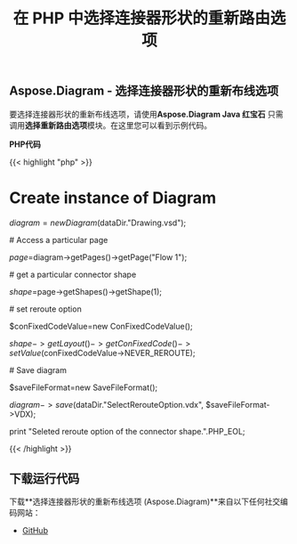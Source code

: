 ﻿---
title: 在 PHP 中选择连接器形状的重新路由选项
type: docs
weight: 90
url: /zh/java/select-reroute-option-of-the-connector-shape-in-php/
---
## **Aspose.Diagram - 选择连接器形状的重新布线选项**
要选择连接器形状的重新布线选项，请使用**Aspose.Diagram Java 红宝石** 只需调用**选择重新路由选项**模块。在这里您可以看到示例代码。

**PHP代码**

{{< highlight "php" >}}

 # Create instance of Diagram

$diagram=new Diagram($dataDir."Drawing.vsd");

\# Access a particular page

$page=$diagram->getPages()->getPage("Flow 1");

\# get a particular connector shape

$shape=$page->getShapes()->getShape(1);

\# set reroute option

$conFixedCodeValue=new ConFixedCodeValue();

$shape->getLayout()->getConFixedCode()->setValue($conFixedCodeValue->NEVER_REROUTE);

\# Save diagram

$saveFileFormat=new SaveFileFormat();

$diagram->save($dataDir."SelectRerouteOption.vdx", $saveFileFormat->VDX);

print "Seleted reroute option of the connector shape.".PHP_EOL;

{{< /highlight >}}
## **下载运行代码**
下载**选择连接器形状的重新布线选项 (Aspose.Diagram)**来自以下任何社交编码网站：

- [GitHub](https://github.com/asposediagram/Aspose.Diagram-for-Java/blob/master/Plugins/Aspose_Diagram_Java_for_PHP/src/aspose/diagram/WorkingwithShapes/SelectRerouteOption.php)
